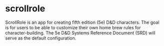 # scrollrole
ScrollRole is an app for creating fifth edition (5e) D&amp;D characters. The goal is for users to be able to customize their own home brew rules for character-building. The 5e D&amp;D Systems Reference Document (SRD) will serve as the default configuration.
